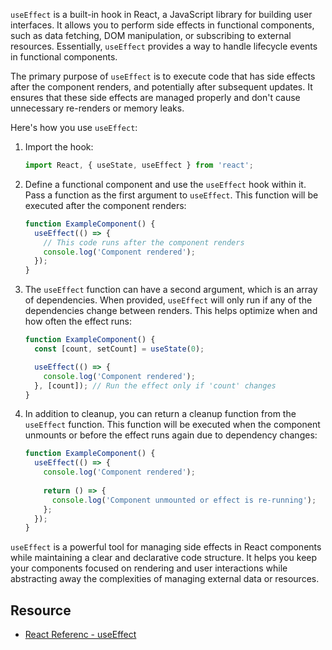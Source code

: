 `useEffect` is a built-in hook in React, a JavaScript library for building user interfaces. It allows you to perform side effects in functional components, such as data fetching, DOM manipulation, or subscribing to external resources. Essentially, `useEffect` provides a way to handle lifecycle events in functional components.

The primary purpose of `useEffect` is to execute code that has side effects after the component renders, and potentially after subsequent updates. It ensures that these side effects are managed properly and don't cause unnecessary re-renders or memory leaks.

Here's how you use `useEffect`:

1. Import the hook:
   ```jsx
   import React, { useState, useEffect } from 'react';
   ```

2. Define a functional component and use the `useEffect` hook within it. Pass a function as the first argument to `useEffect`. This function will be executed after the component renders:
   ```jsx
   function ExampleComponent() {
     useEffect(() => {
       // This code runs after the component renders
       console.log('Component rendered');
     });
   }
   ```

3. The `useEffect` function can have a second argument, which is an array of dependencies. When provided, `useEffect` will only run if any of the dependencies change between renders. This helps optimize when and how often the effect runs:
   ```jsx
   function ExampleComponent() {
     const [count, setCount] = useState(0);

     useEffect(() => {
       console.log('Component rendered');
     }, [count]); // Run the effect only if 'count' changes
   }
   ```

4. In addition to cleanup, you can return a cleanup function from the `useEffect` function. This function will be executed when the component unmounts or before the effect runs again due to dependency changes:
   ```jsx
   function ExampleComponent() {
     useEffect(() => {
       console.log('Component rendered');
       
       return () => {
         console.log('Component unmounted or effect is re-running');
       };
     });
   }
   ```

`useEffect` is a powerful tool for managing side effects in React components while maintaining a clear and declarative code structure. It helps you keep your components focused on rendering and user interactions while abstracting away the complexities of managing external data or resources.

## Resource
- [React Referenc - useEffect](https://react.dev/reference/react/useEffect)